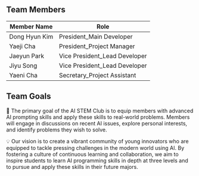## Team Members

| Member Name             | Role                                                                |
| ----------------- | ------------------------------------------------------------------ |
|Dong Hyun Kim | President_Main Developer|
|Yaeji Cha| President_Project Manager|
|Jaeyun Park | Vice President_Lead Developer|
|Jiyu Song| Vice President_Lead Developer|
|Yaeni Cha| Secretary_Project Assistant|



## Team Goals


 🎯 The primary goal of the AI STEM Club is to equip members with advanced AI prompting skills and apply these skills to real-world problems. Members will engage in discussions on recent AI issues, explore personal interests, and identify problems they wish to solve. 

💡 Our vision is to create a vibrant community of young innovators who are equipped to tackle pressing challenges in the modern world using AI. By fostering a culture of continuous learning and collaboration, we aim to inspire students to learn AI programming skills in depth at three levels and to pursue and apply these skills in their future majors.
